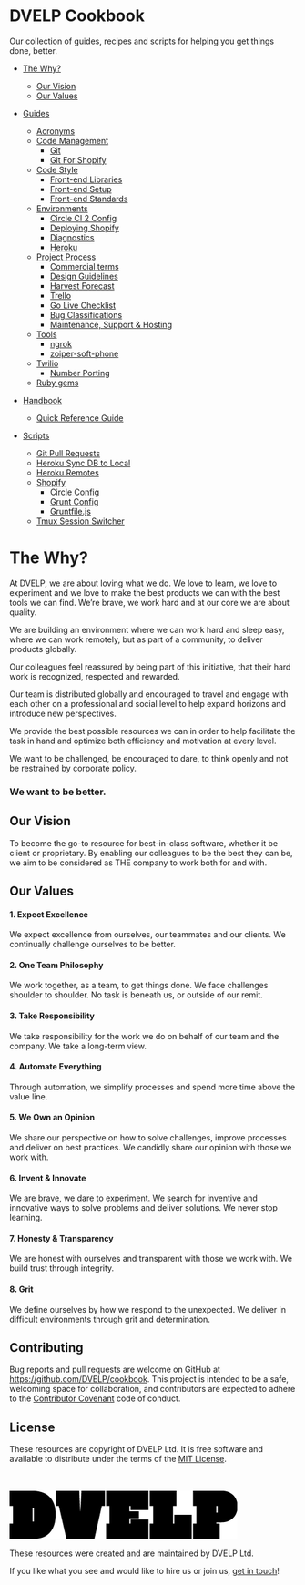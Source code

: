 # DVELP Cookbook

Our collection of guides, recipes and scripts for helping you get things done,
better.

* [The Why?](#the-why)
  * [Our Vision](#our-vision)
  * [Our Values](#our-values)

* [Guides](/guides)
  * [Acronyms](/guides/acronyms.md)
  * [Code Management](/guides/code-management)
    * [Git](/guides/code-management/git.md)
    * [Git For Shopify](/guides/code-management/git-shopify.md)
  * [Code Style](/guides/code-style)
    * [Front-end Libraries](/guides/code-style/frontend-libraries.md)
    * [Front-end Setup](/guides/code-style/frontend-setup.md)
    * [Front-end Standards](/guides/code-style/frontend-standards.md)
  * [Environments](/guides/environments)
    * [Circle CI 2 Config](/guides/environments/circle-ci-2.md)
    * [Deploying Shopify](/guides/environments/deploying-shopify.md)
    * [Diagnostics](/guides/environments/diagnostics.md)
    * [Heroku](/guides/environments/heroku-pipeline.md)
  * [Project Process](/guides/Readme.md)
    * [Commercial terms](/guides/project-process/commercial-terms.md)
    * [Design Guidelines](/guides/project-process/design-guidelines.md)
    * [Harvest Forecast](/guides/project-process/harvest-forecast.md)
    * [Trello](/guides/project-process/trello.md)
    * [Go Live Checklist](/guides/project-process/go-live-checklist.md)
    * [Bug Classifications](/guides/project-process/bug-classifications.md)
    * [Maintenance, Support & Hosting](/guides/project-process/maintenance-support-and-hosting.md)
  * [Tools](/guides/tools)
    * [ngrok](/guides/tools/ngrok.md)
    * [zoiper-soft-phone](/guides/tools/zoiper-soft-phone.md)
  * [Twilio](/guides/twilio)
    * [Number Porting](/guides/twilio/number-porting.md)
  * [Ruby gems](/guides/ruby-gems)


* [Handbook](/handbook)
  * [Quick Reference Guide](/handbook/quick-reference.md)

* [Scripts](/scripts)
  * [Git Pull Requests](/scripts/git_merge_pull_request.sh)
  * [Heroku Sync DB to Local](/scripts/heroku_sync_db_to_local.sh)
  * [Heroku Remotes](/scripts/git_heroku_add.sh)
  * [Shopify](/scripts/shopify)
    * [Circle Config](/scripts/shopify/circle.yml)
    * [Grunt Config](/scripts/shopify/config.yml)
    * [Gruntfile.js](/scripts/shopify/gruntfile.js)
  * [Tmux Session Switcher](/scripts/tmux-session-switch.sh)

# The Why?

At DVELP, we are about loving what we do. We love to learn, we love to
experiment and we love to make the best products we can with the best tools we
can find. We’re brave, we work hard and at our core we are about quality.

We are building an environment where we can work hard and sleep easy, where we
can work remotely, but as part of a community, to deliver products globally.

Our colleagues feel reassured by being part of this initiative, that their hard
work is recognized, respected and rewarded.

Our team is distributed globally and encouraged to travel and engage with each
other on a professional and social level to help expand horizons and introduce
new perspectives.

We provide the best possible resources we can in order to help facilitate the
task in hand and optimize both efficiency and motivation at every level.

We want to be challenged, be encouraged to dare, to think openly and not be
restrained by corporate policy.

### We want to be better.

## Our Vision

To become the go-to resource for best-in-class software, whether it be client or
proprietary. By enabling our colleagues to be the best they can be, we aim to be
considered as THE company to work both for and with.


## Our Values

#### 1. Expect Excellence
We expect excellence from ourselves, our teammates and our clients. We
continually challenge ourselves to be better.


#### 2. One Team Philosophy
We work together, as a team, to get things done. We face challenges shoulder to
shoulder. No task is beneath us, or outside of our remit.


#### 3. Take Responsibility
We take responsibility for the work we do on behalf of our team and the company.
We take a long-term view.


#### 4. Automate Everything
Through automation, we simplify processes and spend more time above the value
line.


#### 5. We Own an Opinion
We share our perspective on how to solve challenges, improve processes and
deliver on best practices. We candidly share our opinion with those we work with.


#### 6. Invent & Innovate
We are brave, we dare to experiment. We search for inventive and innovative ways
to solve problems and deliver solutions. We never stop learning.


#### 7. Honesty & Transparency
We are honest with ourselves and transparent with those we work with. We build
trust through integrity.


#### 8. Grit
We define ourselves by how we respond to the unexpected. We deliver in difficult
environments through grit and determination.


## Contributing
Bug reports and pull requests are welcome on GitHub at https://github.com/DVELP/cookbook. This project is intended to be a safe, welcoming space for collaboration, and contributors are expected to adhere to the [Contributor Covenant](http://contributor-covenant.org/) code of conduct.

## License

These resources are copyright of DVELP Ltd. It is free software and available to distribute under the terms of the [MIT License](http://opensource.org/licenses/MIT).

<br></br>
[![alt text](https://raw.githubusercontent.com/DVELP/cookbook/master/assets/dvelp-logo.png "DVELP logo")](http://dvelp.co.uk)

These resources were created and are maintained by DVELP Ltd.

If you like what you see and would like to hire us or join us, [get in touch](http://dvelp.co.uk)!
